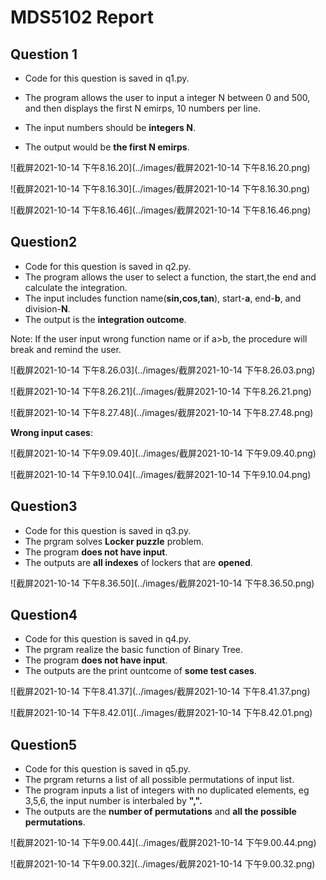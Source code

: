 # MDS5102 Report
## Question 1

- Code for this question is saved in q1.py.

- The program allows the user to input a integer N between 0 and 500, and then displays the first N emirps, 10 numbers per line.

- The input numbers should be **integers N**. 
- The output would be **the first N emirps**.

![截屏2021-10-14 下午8.16.20](../images/截屏2021-10-14 下午8.16.20.png)

![截屏2021-10-14 下午8.16.30](../images/截屏2021-10-14 下午8.16.30.png)

![截屏2021-10-14 下午8.16.46](../images/截屏2021-10-14 下午8.16.46.png)

## Question2

- Code for this question is saved in q2.py.
- The program allows the user to select a function, the start,the end and calculate the integration.
- The input includes function name(**sin,cos,tan**), start-**a**, end-**b**, and division-**N**.
- The output is the **integration outcome**.

Note: If the user input wrong function name or if a>b, the procedure will break and remind the user.

![截屏2021-10-14 下午8.26.03](../images/截屏2021-10-14 下午8.26.03.png)

![截屏2021-10-14 下午8.26.21](../images/截屏2021-10-14 下午8.26.21.png)

![截屏2021-10-14 下午8.27.48](../images/截屏2021-10-14 下午8.27.48.png)

**Wrong input cases**:

![截屏2021-10-14 下午9.09.40](../images/截屏2021-10-14 下午9.09.40.png)

![截屏2021-10-14 下午9.10.04](../images/截屏2021-10-14 下午9.10.04.png)

## Question3

- Code for this question is saved in q3.py.
- The prgram solves **Locker puzzle** problem.
- The program **does not have input**.
- The outputs are **all indexes** of lockers that are **opened**.

![截屏2021-10-14 下午8.36.50](../images/截屏2021-10-14 下午8.36.50.png)

## Question4

- Code for this question is saved in q4.py.
- The prgram realize the basic function of Binary Tree.
- The program **does not have input**.
- The outputs are the print ountcome of **some test cases**.

![截屏2021-10-14 下午8.41.37](../images/截屏2021-10-14 下午8.41.37.png)

![截屏2021-10-14 下午8.42.01](../images/截屏2021-10-14 下午8.42.01.png)

## Question5

- Code for this question is saved in q5.py.
- The prgram returns a list of all possible permutations of input list.
- The program inputs a list of integers with no duplicated elements, eg 3,5,6, the input number is interbaled by **",".**
- The outputs are the **number of permutations** and **all the possible permutations**.

![截屏2021-10-14 下午9.00.44](../images/截屏2021-10-14 下午9.00.44.png)

![截屏2021-10-14 下午9.00.32](../images/截屏2021-10-14 下午9.00.32.png)

